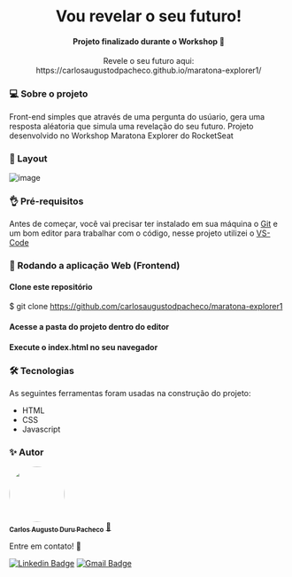 <h1 align="center">Vou revelar o seu futuro!</h1>
<h4 align="center"> 
	Projeto finalizado durante o Workshop 🚀
</h4>
<p align="center"> Revele o seu futuro aqui: https://carlosaugustodpacheco.github.io/maratona-explorer1/ </p>

### 💻 Sobre o projeto

Front-end simples que através de uma pergunta do usúario, gera uma resposta aléatoria que simula uma revelação do seu futuro.
Projeto desenvolvido no Workshop Maratona Explorer do RocketSeat

### 🎨 Layout

![image](https://user-images.githubusercontent.com/68930974/173486881-78f7168e-757e-454f-b606-b16d6ad82779.png)

### 👌 Pré-requisitos

Antes de começar, você vai precisar ter instalado em sua máquina o [Git](https://git-scm.com) e um bom editor para trabalhar com o código, nesse projeto utilizei o [VS-Code](https://code.visualstudio.com/)


### 🎲 Rodando a aplicação Web (Frontend)

#### Clone este repositório
$ git clone <https://github.com/carlosaugustodpacheco/maratona-explorer1>

#### Acesse a pasta do projeto dentro do editor

#### Execute o index.html no seu navegador

### 🛠 Tecnologias

As seguintes ferramentas foram usadas na construção do projeto:

- HTML
- CSS
- Javascript

### ✨ Autor

<a href="https://github.com/carlosaugustodpacheco">
 <img style="border-radius: 50%;" src="https://media-exp2.licdn.com/dms/image/C5103AQG2RHl-Cs5Ucw/profile-displayphoto-shrink_200_200/0/1516856017781?e=1660176000&v=beta&t=EVlFE30IcDr9-Iv1aYoDQ2lOxLA9BQwnI-euVJtGyiI" width="100px;" alt=""/>
 <br />
 <sub><b>Carlos Augusto Duru Pacheco</b></sub></a> <a href="https://github.com/carlosaugustodpacheco" title="Rocketseat">🚀</a>
 
  Entre em contato! 👋
  
 [![Linkedin Badge](https://img.shields.io/badge/-Carlos-blue?style=flat-square&logo=Linkedin&logoColor=white&link=https://www.linkedin.com/in/carlosaugustodpacheco/)](https://www.linkedin.com/in/carlosaugustodpacheco/) 
[![Gmail Badge](https://img.shields.io/badge/-carlosaugustodpacheco@gmail.com-c14438?style=flat-square&logo=Gmail&logoColor=white&link=mailto:carlosaugustodpacheco@gmail.com)](mailto:carlosaugustodpacheco@gmail.com)
